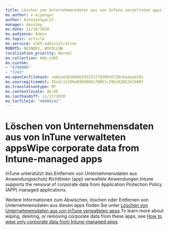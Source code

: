 ```yaml
---
title: Löschen von Unternehmensdaten aus von InTune verwalteten apps
ms.author: v-aiyengar
author: AshaIyengar21
manager: dansimp
ms.date: 11/16/2020
ms.audience: Admin
ms.topic: article
ms.service: o365-administration
ROBOTS: NOINDEX, NOFOLLOW
localization_priority: Normal
ms.collection: Adm_o365
ms.custom:
- "6700006"
- "7243"
ms.openlocfilehash: ca62ad165bbb629323727928916720c6a2eab291
ms.sourcegitcommit: 35e2c122d8a838d98d1f0851c29b16282261580f
ms.translationtype: MT
ms.contentlocale: de-DE
ms.lasthandoff: 11/17/2020
ms.locfileid: "49086242"
---
```

# <a name="wipe-corporate-data-from-intune-managed-apps"></a><span data-ttu-id="4fa67-102">Löschen von Unternehmensdaten aus von InTune verwalteten apps</span><span class="sxs-lookup"><span data-stu-id="4fa67-102">Wipe corporate data from Intune-managed apps</span></span>

<span data-ttu-id="4fa67-103">InTune unterstützt das Entfernen von Unternehmensdaten aus Anwendungsschutz Richtlinien (app) verwaltete Anwendungen.</span><span class="sxs-lookup"><span data-stu-id="4fa67-103">Intune supports the removal of corporate data from Application Protection Policy (APP) managed applications.</span></span> 

<span data-ttu-id="4fa67-104">Weitere Informationen zum Abwischen, löschen oder Entfernen von Unternehmensdaten aus diesen apps finden Sie unter [Löschen von Unternehmensdaten aus von InTune verwalteten apps](https://docs.microsoft.com/mem/intune/apps/apps-selective-wipe).</span><span class="sxs-lookup"><span data-stu-id="4fa67-104">To learn more about wiping, deleting, or removing corporate data from these apps, see [How to wipe only corporate data from Intune-managed apps](https://docs.microsoft.com/mem/intune/apps/apps-selective-wipe).</span></span>
